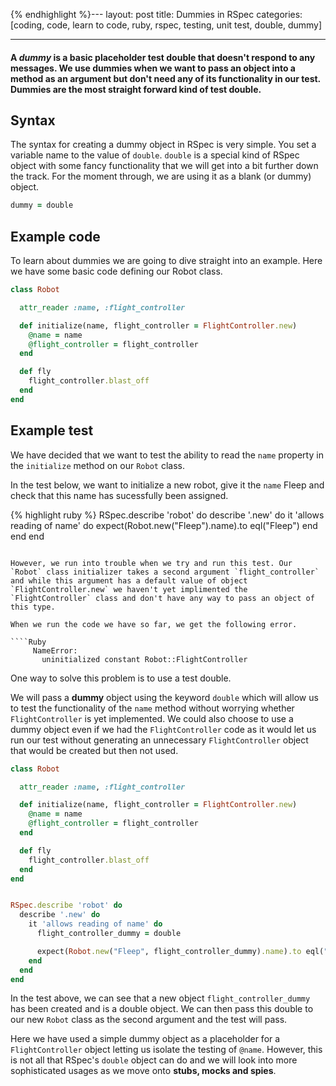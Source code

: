 {% endhighlight %}---
layout: post
title: Dummies in RSpec
categories: [coding, code, learn to code, ruby, rspec, testing, unit test, double, dummy]

---
#### A *dummy* is a basic placeholder test double that doesn't respond to any messages. We use dummies when we want to pass an object into a method as an argument but don't need any of its functionality in our test. Dummies are the most straight forward kind of test double.

## Syntax
The syntax for creating a dummy object in RSpec is very simple. You set a variable name to the value of `double`. `double` is a special kind of RSpec object with some fancy functionality that we will get into a bit further down the track. For the moment through, we are using it as a blank (or dummy) object.

````Ruby
dummy = double
````
## Example code
To learn about dummies we are going to dive straight into an example. Here we have some basic code defining our Robot class.

````Ruby
class Robot

  attr_reader :name, :flight_controller

  def initialize(name, flight_controller = FlightController.new)
    @name = name
    @flight_controller = flight_controller
  end

  def fly
    flight_controller.blast_off
  end
end
````
## Example test
We have decided that we want to test the ability to read the `name` property in the `initialize` method on our `Robot` class.

In the test below, we want to initialize a new robot, give it the `name` Fleep and check that this name has sucessfully been assigned.

{% highlight ruby %}
RSpec.describe 'robot' do
  describe '.new' do
    it 'allows reading of name' do
      expect(Robot.new("Fleep").name).to eql("Fleep")
    end
  end
end
````

However, we run into trouble when we try and run this test. Our `Robot` class initializer takes a second argument `flight_controller` and while this argument has a default value of object `FlightController.new` we haven't yet implimented the `FlightController` class and don't have any way to pass an object of this type.

When we run the code we have so far, we get the following error.

````Ruby
     NameError:
       uninitialized constant Robot::FlightController
````

One way to solve this problem is to use a test double.

We will pass a **dummy** object using the keyword `double` which will allow us to test the functionality of the `name` method without worrying whether `FlightController` is yet implemented. We could also choose to use a dummy object even if we had the `FlightController` code as it would let us run our test without generating an unnecessary `FlightController` object that would be created but then not used.

````Ruby
class Robot

  attr_reader :name, :flight_controller

  def initialize(name, flight_controller = FlightController.new)
    @name = name
    @flight_controller = flight_controller
  end

  def fly
    flight_controller.blast_off
  end
end


RSpec.describe 'robot' do
  describe '.new' do
    it 'allows reading of name' do
      flight_controller_dummy = double

      expect(Robot.new("Fleep", flight_controller_dummy).name).to eql("Fleep")
    end
  end
end
````
In the test above, we can see that a new object `flight_controller_dummy` has been created and is a double object. We can then pass this double to our new `Robot` class as the second argument and the test will pass.

Here we have used a simple dummy object as a placeholder for a `FlightController` object letting us isolate the testing of `@name`. However, this is not all that RSpec's `double` object can do and we will look into more sophisticated usages as we move onto **stubs, mocks and spies**.
